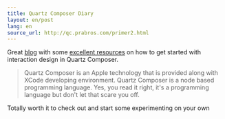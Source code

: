 ```yaml
---
title: Quartz Composer Diary
layout: en/post
lang: en
source_url: http://qc.prabros.com/primer2.html
---
```

Great [blog][blog-url] with some [excellent resources][post-url] on how to get started with interaction design in Quartz Composer.

> Quartz Composer is an Apple technology that is provided along with XCode developing environment. Quartz Composer is a node based programming language. Yes, you read it right, it's a programming language but don't let that scare you off.

Totally worth it to check out and start some experimenting on your own

[post-url]: http://qc.prabros.com/primer2.html
[blog-url]: http://qc.prabros.com/